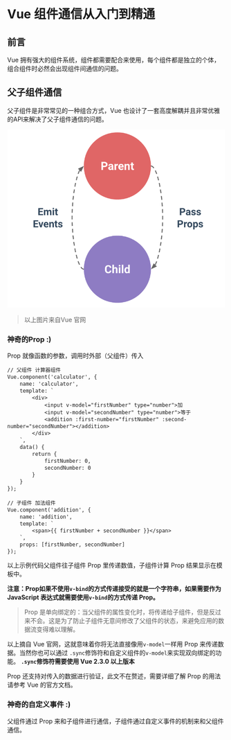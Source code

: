 # Vue 组件通信从入门到精通

## 前言
Vue 拥有强大的组件系统，组件都需要配合来使用，每个组件都是独立的个体，组合组件时必然会出现组件间通信的问题。

## 父子组件通信
父子组件是非常常见的一种组合方式，Vue 也设计了一套高度解耦并且非常优雅的API来解决了父子组件通信的问题。

![props-events](img/props-events.png)
> 以上图片来自Vue 官网

### 神奇的Prop :)

Prop 就像函数的参数，调用时外部（父组件）传入
```vue
// 父组件 计算器组件
Vue.component('calculator', {
    name: 'calculator',
    template: `
        <div>
            <input v-model="firstNumber" type="number">加
            <input v-model="secondNumber" type="number">等于
            <addition :first-number="firstNumber" :second-number="secondNumber"></addition>   
        </div>   
    `,
    data() {
        return {
            firstNumber: 0,
            secondNumber: 0
        }
    }
});

// 子组件 加法组件
Vue.component('addition', {
    name: 'addition',
    template: `
        <span>{{ firstNumber + secondNumber }}</span>
    `,
    props: [firstNumber, secondNumber]
});
```

以上示例代码父组件往子组件 Prop 里传递数值，子组件计算 Prop 结果显示在模板中。

**注意：Prop如果不使用`v-bind`的方式传递接受的就是一个字符串，如果需要作为 JavaScript 表达式就需要使用`v-bind`的方式传递 Prop。**

> Prop 是单向绑定的：当父组件的属性变化时，将传递给子组件，但是反过来不会。这是为了防止子组件无意间修改了父组件的状态，来避免应用的数据流变得难以理解。

以上摘自 Vue 官网，这就意味着你将无法直接像用`v-model`一样用 Prop 来传递数据。当然你也可以通过 `.sync`修饰符和自定义组件的`v-model`来实现双向绑定的功能。
**`.sync`修饰符需要使用 Vue 2.3.0 以上版本**

Prop 还支持对传入的数据进行验证，此文不在赘述，需要详细了解 Prop 的用法请参考 Vue 的官方文档。

### 神奇的自定义事件 :)

父组件通过 Prop 来和子组件进行通信，子组件通过自定义事件的机制来和父组件通信。
